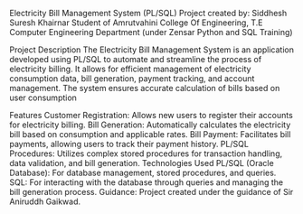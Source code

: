 Electricity Bill Management System (PL/SQL)
Project created by:
Siddhesh Suresh Khairnar
Student of Amrutvahini College Of Engineering, T.E Computer Engineering Department (under Zensar Python and SQL Training)

Project Description
The Electricity Bill Management System is an application developed using PL/SQL to automate and streamline the process of electricity billing. It allows for efficient management of electricity consumption data, bill generation, payment tracking, and account management. The system ensures accurate calculation of bills based on user consumption 

Features
Customer Registration: Allows new users to register their accounts for electricity billing.
Bill Generation: Automatically calculates the electricity bill based on consumption and applicable rates.
Bill Payment: Facilitates bill payments, allowing users to track their payment history.
PL/SQL Procedures: Utilizes complex stored procedures for transaction handling, data validation, and bill generation.
Technologies Used
PL/SQL (Oracle Database): For database management, stored procedures, and queries.
SQL: For interacting with the database through queries and managing the bill generation process.
Guidance:
Project created under the guidance of Sir Aniruddh Gaikwad.
